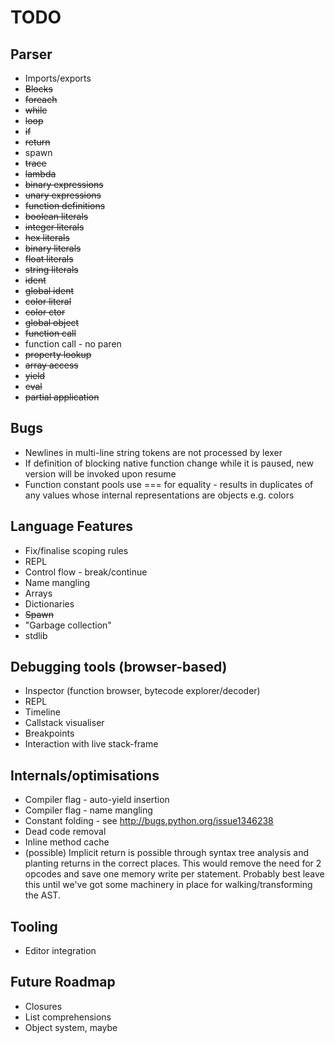 # TODO

## Parser

  * Imports/exports
  * <del>Blocks</del>
  * <del>foreach</del>
  * <del>while</del>
  * <del>loop</del>
  * <del>if</del>
  * <del>return</del>
  * spawn
  * <del>trace</del>
  * <del>lambda</del>
  * <del>binary expressions</del>
  * <del>unary expressions</del>
  * <del>function definitions</del>
  * <del>boolean literals</del>
  * <del>integer literals</del>
  * <del>hex literals</del>
  * <del>binary literals</del>
  * <del>float literals</del>
  * <del>string literals</del>
  * <del>ident</del>
  * <del>global ident</del>
  * <del>color literal</del>
  * <del>color ctor</del>
  * <del>global object</del>
  * <del>function call</del>
  * function call - no paren
  * <del>property lookup</del>
  * <del>array access</del>
  * <del>yield</del>
  * <del>eval</del>
  * <del>partial application</del>


## Bugs

  * Newlines in multi-line string tokens are not processed by lexer
  * If definition of blocking native function change while it is paused, new version will be invoked upon resume
  * Function constant pools use === for equality - results in duplicates of any values whose internal representations are objects e.g. colors

## Language Features

  * Fix/finalise scoping rules
  * REPL
  * Control flow - break/continue
  * Name mangling
  * Arrays
  * Dictionaries
  * <del>Spawn</del>
  * "Garbage collection"
  * stdlib

## Debugging tools (browser-based)

  * Inspector (function browser, bytecode explorer/decoder)
  * REPL
  * Timeline
  * Callstack visualiser
  * Breakpoints
  * Interaction with live stack-frame

## Internals/optimisations

  * Compiler flag - auto-yield insertion
  * Compiler flag - name mangling
  * Constant folding - see http://bugs.python.org/issue1346238
  * Dead code removal
  * Inline method cache
  * (possible) Implicit return is possible through syntax tree analysis and planting returns in the correct places. This would remove the need for 2 opcodes and save one
memory write per statement. Probably best leave this until we've got some
machinery in place for walking/transforming the AST.

## Tooling

  * Editor integration

## Future Roadmap

  * Closures
  * List comprehensions
  * Object system, maybe
